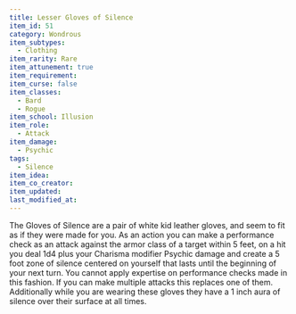 ```yaml
---
title: Lesser Gloves of Silence
item_id: 51
category: Wondrous
item_subtypes:
  - Clothing
item_rarity: Rare 
item_attunement: true
item_requirement:
item_curse: false
item_classes:
  - Bard
  - Rogue
item_school: Illusion
item_role:
  - Attack
item_damage:
  - Psychic
tags:
  - Silence
item_idea:
item_co_creator:
item_updated:
last_modified_at:
---
```


The Gloves of Silence are a pair of white kid leather gloves, and seem to fit as if they were made for you. 
As an action you can make a performance check as an attack against the armor class of a target within 5 feet, on a hit you deal 1d4 plus your Charisma modifier Psychic damage and create a 5 foot zone of silence centered on yourself that lasts until the beginning of your next turn. You cannot apply expertise on performance checks made in this fashion. If you can make multiple attacks this replaces one of them.
Additionally while you are wearing these gloves they have a 1 inch aura of silence over their surface at all times.
